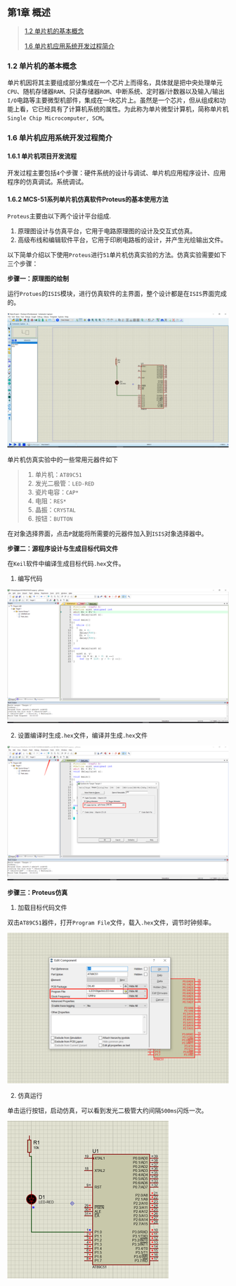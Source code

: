 ## 第1章 概述

> [1.2 单片机的基本概念](#1.2)
>
> [1.6 单片机应用系统开发过程简介](#1.6)

<h3 id = "1.2">
1.2 单片机的基本概念
</h3>

单片机因将其主要组成部分集成在一个芯片上而得名，具体就是把中央处理单元`CPU`、随机存储器`RAM`、只读存储器`ROM`、中断系统、定时器/计数器以及输入/输出`I/O`电路等主要微型机部件，集成在一块芯片上。虽然是一个芯片，但从组成和功能上看，它已经具有了计算机系统的属性。为此称为单片微型计算机，简称单片机`Single Chip Microcomputer, SCM`。

<h3 id = "1.6">
1.6 单片机应用系统开发过程简介
</h3>

#### 1.6.1 单片机项目开发流程

开发过程主要包括`4`个步骤：硬件系统的设计与调试、单片机应用程序设计、应用程序的仿真调试。系统调试。

#### 1.6.2 MCS-51系列单片机仿真软件Proteus的基本使用方法

`Proteus`主要由以下两个设计平台组成.

1. 原理图设计与仿真平台，它用于电路原理图的设计及交互式仿真。
2. 高级布线和编辑软件平台，它用于印刷电路板的设计，并产生光绘输出文件。

以下简单介绍以下使用`Proteus`进行`51`单片机仿真实验的方法。仿真实验需要如下三个步骤：

**步骤一：原理图的绘制**

运行`Protues`的`ISIS`模块，进行仿真软件的主界面，整个设计都是在`ISIS`界面完成的。

<img src="./../assets/blog_res/第1章 概述.assets/image-20230313011204375.png" alt="image-20230313011204375" style="zoom:50%;" />

单片机仿真实验中的一些常用元器件如下

>1. 单片机：`AT89C51`
>2. 发光二极管：`LED-RED`
>3. 瓷片电容：`CAP*`
>4. 电阻：`RES*`
>5. 晶振：`CRYSTAL`
>6. 按钮：`BUTTON`

在对象选择界面，点击`P`就能将所需要的元器件加入到`ISIS`对象选择器中。

**步骤二：源程序设计与生成目标代码文件**

在`Keil`软件中编译生成目标代码`.hex`文件。

1. 编写代码

<img src="./../assets/blog_res/第1章 概述.assets/image-20230313005848710.png" alt="image-20230313005848710" style="zoom:50%;" />

2. 设置编译时生成`.hex`文件，编译并生成`.hex`文件

<img src="./../assets/blog_res/第1章 概述.assets/image-20230313010931985.png" alt="image-20230313010931985" style="zoom:50%;" />

**步骤三：Proteus仿真**

1. 加载目标代码文件

双击`AT89C51`器件，打开`Program File`文件，载入`.hex`文件，调节时钟频率。

<img src="./../assets/blog_res/第1章 概述.assets/image-20230313011346132.png" alt="image-20230313011346132" style="zoom:50%;" />

2. 仿真运行

单击运行按钮，启动仿真，可以看到发光二极管大约间隔`500ms`闪烁一次。

<img src="./../assets/blog_res/第1章 概述.assets/image-20230313011516311.png" alt="image-20230313011516311" style="zoom:50%;" />